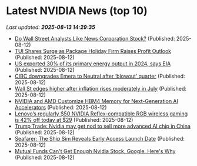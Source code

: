# Latest NVIDIA News (top 10)
_Last updated: **2025-08-13 14:29:35**_

- [Do Wall Street Analysts Like News Corporation Stock?](https://biztoc.com/x/26b621fb5c65d0eb) (Published: 2025-08-12)
- [TUI Shares Surge as Package Holiday Firm Raises Profit Outlook](https://biztoc.com/x/30f53de35bea6ab8) (Published: 2025-08-12)
- [US exported 30% of its primary energy output in 2024, says EIA](https://biztoc.com/x/634316823f0d5add) (Published: 2025-08-12)
- [CIBC downgrades Emera to Neutral after ‘blowout’ quarter](https://biztoc.com/x/9b0b399c292afcd2) (Published: 2025-08-12)
- [Wall St edges higher after inflation rises moderately in July](https://biztoc.com/x/5e4578a4e59f78ef) (Published: 2025-08-12)
- [NVIDIA and AMD Customize HBM4 Memory for Next-Generation AI Accelerators](https://www.techpowerup.com/339852/nvidia-and-amd-customize-hbm4-memory-for-next-generation-ai-accelerators) (Published: 2025-08-12)
- [Lenovo’s regularly $50 NVIDIA Reflex-compatible RGB wireless gaming is 42% off today at $29](http://9to5toys.com/2025/08/12/lenovo-nvidia-reflex-compatible-rgb-wireless-gaming-42-off/) (Published: 2025-08-12)
- [Trump Trade: Nvidia may get nod to sell more advanced AI chip in China](https://thefly.com/permalinks/entry.php/id4181847/$ECON;SPY;SPX;META;GOOG;GOOGL;MSFT;AMZN;AAPL;NVDA;INTC-Trump-Trade-Nvidia-may-get-nod-to-sell-more-advanced-AI-chip-in-China) (Published: 2025-08-12)
- [Seafarer: The Ship Sim Reveals Early Access Launch Date](https://bleedingcool.com/games/seafarer-the-ship-sim-reveals-early-access-launch-date/) (Published: 2025-08-12)
- [Mutual Funds Can't Get Enough Nvidia Stock, Google. Here's Why](https://biztoc.com/x/7ceba4a4e45506b0) (Published: 2025-08-12)
